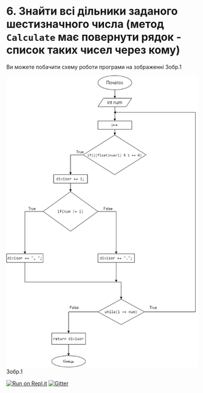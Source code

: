 # 6. Знайти всі дільники заданого шестизначного числа (метод ```Calculate``` має повернути рядок - список таких чисел через кому)
Ви можете побачити схему роботи програми на зображенні Зобр.1

![](https://raw.githubusercontent.com/ppc-ntu-khpi/java-methods-batl64/master/Diagram.png)
Зобр.1



[![Run on Repl.it](https://repl.it/badge/github/ppc-ntu-khpi/identifiers-types-starter)](https://repl.it/github/ppc-ntu-khpi/java-methods-batl64) [![Gitter](https://badges.gitter.im/PPC-SE-2020/OOP.svg)](https://gitter.im/PPC-SE-2020/OOP?utm_source=badge&utm_medium=badge&utm_campaign=pr-badge)

